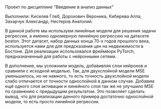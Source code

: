 Проект по дисциплине "Введение в анализ данных"

Выполнили:
Киселев Глеб,
Дорохович Вероника,
Киберева Алла,
Захарчук Александр,
Нестеров Анатолий.


В данной работе мы используем линейные модели для решения задачи регрессии, а именно одномерную линейную регрессию на датасете boston. Этот датасет, набор данных конца 70-х годов прошлого века, используется нами для для предсказания цен на недвижимости в Бостоне.
Для реализации использовался фреймворк PyTorch, предназначенный для работы с нейронными сетями. 

В дополнение, мы усложнили модель, добавивляя слои нейронов и сравнили с исходной моделью. Так, для двухслойной модели MSE уменьшилось, но не намного, то есть точность двухслойной модели слабо отличается от точности однослойной в данном случае. Добавим ещё одного слоя активации и линейного слоя так же не улучшило MSE по сравнению с предыдущим результатом. Это позволяет сделать вывод, что для реализации данного примера достаточно однослойной модели, то есть просто линейной регрессии.


